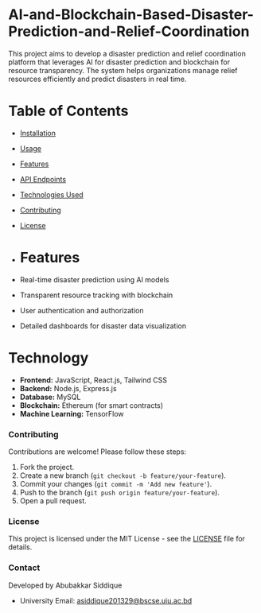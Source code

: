 ﻿# AI-and-Blockchain-Based-Disaster-Prediction-and-Relief-Coordination
This project aims to develop a disaster prediction and relief coordination platform that leverages AI for disaster prediction and blockchain for resource transparency. The system helps organizations manage relief resources efficiently and predict disasters in real time.

# Table of Contents
- [Installation](#installation)
- [Usage](#usage)
- [Features](#features)
- [API Endpoints](#api-endpoints)
- [Technologies Used](#technologies-used)
- [Contributing](#contributing)
- [License](#license)

- # Features
- Real-time disaster prediction using AI models
- Transparent resource tracking with blockchain
- User authentication and authorization
- Detailed dashboards for disaster data visualization

# Technology
- **Frontend:** JavaScript, React.js, Tailwind CSS
- **Backend:** Node.js, Express.js
- **Database:** MySQL
- **Blockchain:** Ethereum (for smart contracts)
- **Machine Learning:** TensorFlow

### Contributing
Contributions are welcome! Please follow these steps:
1. Fork the project.
2. Create a new branch (`git checkout -b feature/your-feature`).
3. Commit your changes (`git commit -m 'Add new feature'`).
4. Push to the branch (`git push origin feature/your-feature`).
5. Open a pull request.

### License
This project is licensed under the MIT License - see the [LICENSE](LICENSE) file for details.

### Contact
Developed by Abubakkar Siddique  
- University Email: [asiddique201329@bscse.uiu.ac.bd](mailto:asiddique201329@bscse.uiu.ac.bd)

